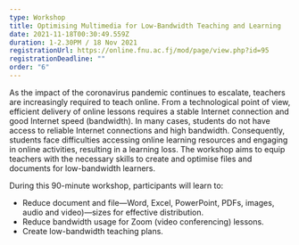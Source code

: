 ```yaml
---
type: Workshop
title: Optimising Multimedia for Low-Bandwidth Teaching and Learning
date: 2021-11-18T00:30:49.559Z
duration: 1-2.30PM / 18 Nov 2021
registrationUrl: https://online.fnu.ac.fj/mod/page/view.php?id=95
registrationDeadline: ""
order: "6"
---
```

As the impact of the coronavirus pandemic continues to escalate, teachers are increasingly required to teach online. From a technological point of view, efficient delivery of online lessons requires a stable Internet connection and good Internet speed (bandwidth). In many cases, students do not have access to reliable Internet connections and high bandwidth. Consequently, students face difficulties accessing online learning resources and engaging in online activities, resulting in a learning loss. The workshop aims to equip teachers with the necessary skills to create and optimise files and documents for low-bandwidth learners.

During this 90-minute workshop, participants will learn to:

* Reduce document and file—Word, Excel, PowerPoint, PDFs, images, audio and video)—sizes for effective distribution.
* Reduce bandwidth usage for Zoom (video conferencing) lessons.
* Create low-bandwidth teaching plans.
